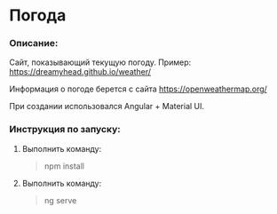 # Погода #

### Описание:
   Сайт, показывающий текущую погоду.
   Пример: https://dreamyhead.github.io/weather/

   Информация о погоде берется с сайта https://openweathermap.org/
   
   При создании использовался Angular + Material UI.
    

### Инструкция по запуску:

1. Выполнить команду:

    >npm install

2. Выполнить команду: 

    >ng serve
